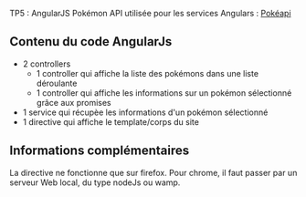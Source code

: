TP5 : AngularJS Pokémon
API utilisée pour les services Angulars : [Pokéapi](http://pokeapi.co/)

## Contenu du code AngularJs
  - 2 controllers
    * 1 controller qui affiche la liste des pokémons dans une liste déroulante
    * 1 controller qui affiche les informations sur un pokémon sélectionné grâce aux promises
  - 1 service qui récupèe les informations d'un pokémon sélectionné
  - 1 directive qui affiche le template/corps du site

## Informations complémentaires
La directive ne fonctionne que sur firefox. Pour chrome, il faut passer par un serveur Web local, du type nodeJs ou wamp.
